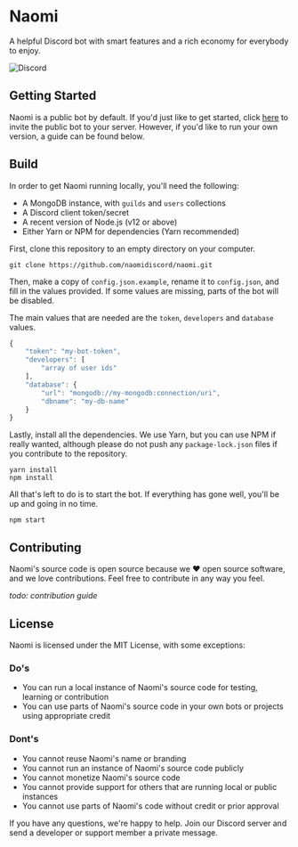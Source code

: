 # Naomi
A helpful Discord bot with smart features and a rich economy for everybody to enjoy.

![Discord](https://img.shields.io/discord/469337933498023937)

## Getting Started
Naomi is a public bot by default. If you'd just like to get started, click [here](https://discord.com/oauth2/authorize?client_id=469345260963758081&scope=bot) to invite the public bot to your server. However, if you'd like to run your own version, a guide can be found below.

## Build
In order to get Naomi running locally, you'll need the following:
* A MongoDB instance, with `guilds` and `users` collections
* A Discord client token/secret
* A recent version of Node.js (v12 or above)
* Either Yarn or NPM for dependencies (Yarn recommended)

First, clone this repository to an empty directory on your computer.
```
git clone https://github.com/naomidiscord/naomi.git
```

Then, make a copy of `config.json.example`, rename it to `config.json`, and fill in the values provided. If some values are missing, parts of the bot will be disabled.

The main values that are needed are the `token`, `developers` and `database` values.
```js
{
    "token": "my-bot-token",
    "developers": [
        "array of user ids"
    ],
    "database": {
        "url": "mongodb://my-mongodb:connection/uri",
        "dbname": "my-db-name"
    }
}
```

Lastly, install all the dependencies. We use Yarn, but you can use NPM if really wanted, although please do not push any `package-lock.json` files if you contribute to the repository.
```
yarn install
npm install
```

All that's left to do is to start the bot. If everything has gone well, you'll be up and going in no time.
```
npm start
```

## Contributing
Naomi's source code is open source because we :heart: open source software, and we love contributions. Feel free to contribute in any way you feel.

*todo: contribution guide*

## License
Naomi is licensed under the MIT License, with some exceptions:
### Do's
* You can run a local instance of Naomi's source code for testing, learning or contribution
* You can use parts of Naomi's source code in your own bots or projects using appropriate credit

### Dont's
* You cannot reuse Naomi's name or branding
* You cannot run an instance of Naomi's source code publicly
* You cannot monetize Naomi's source code
* You cannot provide support for others that are running local or public instances
* You cannot use parts of Naomi's code without credit or prior approval

If you have any questions, we're happy to help. Join our Discord server and send a developer or support member a private message.